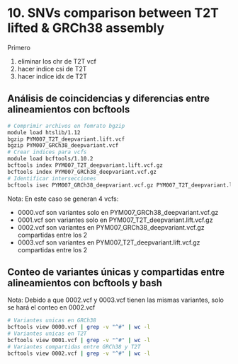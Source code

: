 # 10. SNVs comparison between T2T lifted & GRCh38 assembly

Primero 
1. eliminar los chr de T2T vcf
2. hacer indice csi de T2T
3. hacer indice idx de T2T 

## Análisis de coincidencias y diferencias entre alineamientos con bcftools 
```bash
# Comprimir archivos en fomrato bgzip
module load htslib/1.12
bgzip PYM007_T2T_deepvariant.lift.vcf 
bgzip PYM007_GRCh38_deepvariant.vcf
# Crear indices para vcfs
module load bcftools/1.10.2
bcftools index PYM007_T2T_deepvariant.lift.vcf.gz
bcftools index PYM007_GRCh38_deepvariant.vcf.gz
# Identificar intersecciones
bcftools isec PYM007_GRCh38_deepvariant.vcf.gz PYM007_T2T_deepvariant.lift.vcf.gz -p VCFisec
```
Nota: En este caso se generan 4 vcfs:
- 0000.vcf son variantes solo en PYM007_GRCh38_deepvariant.vcf.gz
- 0001.vcf son variantes solo en PYM007_T2T_deepvariant.lift.vcf.gz
- 0002.vcf son variantes en PYM007_GRCh38_deepvariant.vcf.gz compartidas entre los 2
- 0003.vcf son variantes en PYM007_T2T_deepvariant.lift.vcf.gz compartidas entre los 2

## Conteo de variantes únicas y compartidas entre alineamientos con bcftools y bash 
Nota: Debido a que 0002.vcf y 0003.vcf tienen las mismas variantes, solo se hará el conteo en 0002.vcf
```bash
# Variantes unicas en GRCh38
bcftools view 0000.vcf | grep -v "^#" | wc -l
# Variantes unicas en T2T
bcftools view 0001.vcf | grep -v "^#" | wc -l
# Variantes compartidas entre GRCh38 y T2T
bcftools view 0002.vcf | grep -v "^#" | wc -l
```
